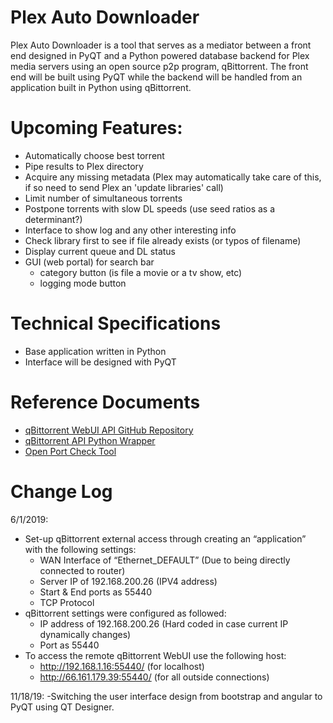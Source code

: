 # Plex Auto Downloader
Plex Auto Downloader is a tool that serves as a mediator between a front end designed in PyQT and a Python powered database backend for Plex media servers using an open source p2p program, qBittorrent. The front end will be built using PyQT while the backend will be handled from an application built in Python using qBittorrent.

# Upcoming Features:
- Automatically choose best torrent
- Pipe results to Plex directory
- Acquire any missing metadata (Plex may automatically take care of this, if so need to send Plex an 'update libraries' call)
- Limit number of simultaneous torrents
- Postpone torrents with slow DL speeds (use seed ratios as a determinant?)
- Interface to show log and any other interesting info
- Check library first to see if file already exists (or typos of filename)
- Display current queue and DL status
- GUI (web portal) for search bar
  - category button (is file a movie or a tv
show, etc)
  - logging mode button

# Technical Specifications
  - Base application written in Python
  - Interface will be designed with PyQT
  
# Reference Documents
  - [qBittorrent WebUI API GitHub Repository](https://github.com/qbittorrent/qBittorrent/wiki/WebUI-API-Documentation)
  - [qBittorrent API Python Wrapper](https://github.com/rmartin16/qbittorrent-api.git)
  - [Open Port Check Tool](https://www.canyouseeme.org/) 

# Change Log
6/1/2019: 
- Set-up qBittorrent external access through creating an “application”
with the following settings:
   - WAN Interface of “Ethernet_DEFAULT” (Due to being directly
connected to router)
   - Server IP of 192.168.200.26 (IPV4 address)
   - Start & End ports as 55440
   - TCP Protocol
 - qBittorrent settings were configured as followed:
   - IP address of 192.168.200.26 (Hard coded in case current IP
dynamically changes)
   - Port as 55440
 - To access the remote qBittorrent WebUI use the following host:
   - http://192.168.1.16:55440/ (for localhost)
   - http://66.161.179.39:55440/ (for all outside connections)
   
11/18/19:
 -Switching the user interface design from bootstrap and angular to PyQT using QT Designer. 
